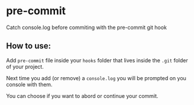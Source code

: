 # pre-commit

Catch console.log before commiting with the pre-commit git hook

## How to use:

Add `pre-commit` file inside your `hooks` folder that lives inside the `.git` folder of your project.

Next time you add (or remove) a `console.log` you will be prompted on
you console with them.

You can choose if you want to abord or continue your commit.
